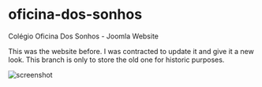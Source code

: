 # oficina-dos-sonhos
Colégio Oficina Dos Sonhos - Joomla Website

This was the website before. I was contracted to update it and give it a new look.
This branch is only to store the old one for historic purposes. 


![screenshot](/screenshots/Portal%20Escola%20Oficina%20dos%20Sonhos%20-%20Início.png "Oficina dos Sonhos website before DevHouse")
